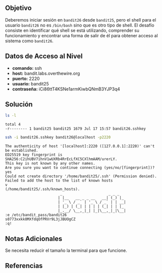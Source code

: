 ## Objetivo
Deberemos iniciar sesión en `bandit26` desde `bandit25`, pero el shell para el usuario `bandit26` no es `/bin/bash` sino que es otro tipo de shell. El desafío consiste en identificar qué shell se está utilizando, comprender su funcionamiento y encontrar una forma de salir de él para obtener acceso al sistema como `bandit26`.

## Datos de Acceso al Nivel
- **comando:** ssh
- **host:** bandit.labs.overthewire.org
- **puerto:** 2220
- **usuario:** bandit25
- **contraseña:** iCi86ttT4KSNe1armKiwbQNmB3YJP3q4

## Solución
```bash
ls -l
```
```text
total 4
-r-------- 1 bandit25 bandit25 1679 Jul 17 15:57 bandit26.sshkey
```
```bash
ssh -i bandit26.sshkey bandit26@localhost -p2220
```
```text
The authenticity of host '[localhost]:2220 ([127.0.0.1]:2220)' can't be established.
ED25519 key fingerprint is SHA256:C2ihUBV7ihnV1wUXRb4RrEcLfXC5CXlhmAAM/urerLY.
This key is not known by any other names.
Are you sure you want to continue connecting (yes/no/[fingerprint])? yes
Could not create directory '/home/bandit25/.ssh' (Permission denied).
Failed to add the host to the list of known hosts 
v
(/home/bandit25/.ssh/known_hosts).
                         _                     _ _ _   
                        | |__   __ _ _ __   __| (_) |_ 
                        | '_ \ / _` | '_ \ / _` | | __|
                        | |_) | (_| | | | | (_| | | |_ 
                        |_.__/ \__,_|_| |_|\__,_|_|\__|
:e /etc/bandit_pass/bandit26
s0773xxkk0MXfdqOfPRVr9L3jJBUOgCZ
:q!
```


## Notas Adicionales
Se necesita reducir el tamaño la terminal para que funcione.

## Referencias